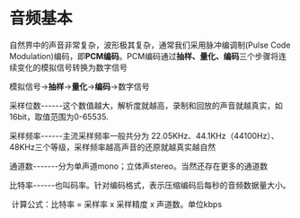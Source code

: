 # 音频基本



自然界中的声音非常复杂，波形极其复杂，通常我们采用脉冲编调制(Pulse Code Modulation)编码，即**PCM编码**。PCM编码通过**抽样、量化、编码**三个步骤将连续变化的模拟信号转换为数字信号

模拟信号->**抽样**->**量化**->**编码**->数字信号



采样位数------这个数值越大，解析度就越高，录制和回放的声音就越真实，如16bit，取值范围为0-65535.

采样频率------主流采样频率一般共分为 22.05KHz、44.1KHz（44100Hz）、48KHz三个等级，采样频率越高声音的还原就越真实越自然



通道数-------分为单声道mono；立体声stereo。当然还存在更多的通道数



比特率------也叫码率。针对编码格式，表示压缩编码后每秒的音频数据量大小。

​		计算公式：比特率 = 采样率 x 采样精度 x 声道数。单位kbps

